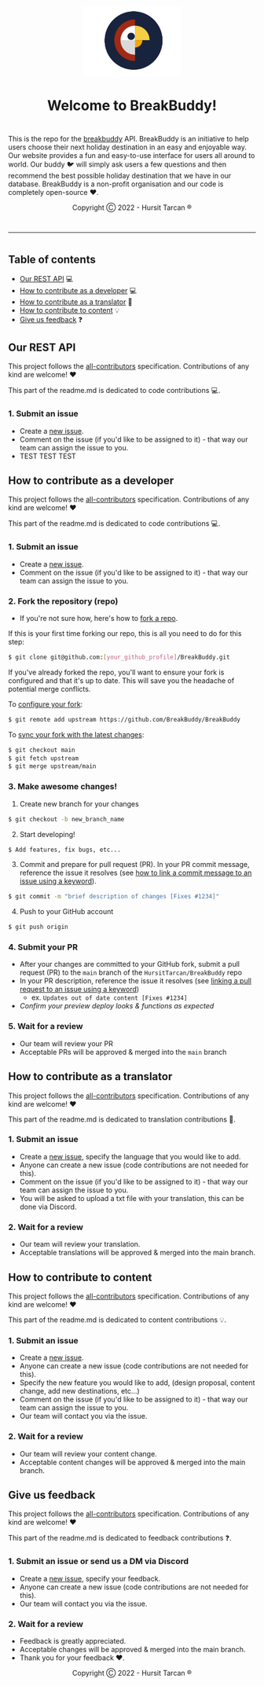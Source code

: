 <div align="center" style="margin-top: 1em; margin-bottom: 3em;">
  <a href="https://ethereum.org"><img alt="BreakBuddy logo" src="./docs/logo.png" alt="ethereum.org" width="200"></a>
  <h1>Welcome to BreakBuddy!</h1>
</div>

This is the repo for the [breakbuddy](https://api.breakbuddy.be) API. BreakBuddy is an initiative to help users choose their next holiday destination in an easy and enjoyable way. Our website provides a fun and easy-to-use interface for users all around to world. Our buddy :bird: will simply ask users a few questions and then recommend the best possible holiday destination that we have in our database. BreakBuddy is a non-profit organisation and our code is completely open-source :heart:.

<div align="center" style="margin-top: 1em; margin-bottom: 3em;">
  Copyright Ⓒ 2022 - Hursit Tarcan ®
</div>

<hr style="margin-top: 3em; margin-bottom: 3em;">

## Table of contents

- [Our REST API](#Our-REST-API) :computer:
- [How to contribute as a developer](#how-to-contribute-as-a-developer) :computer:
- [How to contribute as a translator](#how-to-contribute-as-a-translator) :pencil:
- [How to contribute to content](#how-to-contribute-to-content) :bulb:
- [Give us feedback](#Give-us-feedback) :question:

## Our REST API

This project follows the [all-contributors](https://allcontributors.org/docs/en/overview) specification. Contributions of any kind are welcome! :heart:

This part of the readme.md is dedicated to code contributions 💻.

### 1. Submit an issue

- Create a [new issue](https://github.com/HUrsitTarcan/BreakBuddy/issues/new/choose).
- Comment on the issue (if you'd like to be assigned to it) - that way our team can assign the issue to you.
- TEST TEST TEST 

## How to contribute as a developer

This project follows the [all-contributors](https://allcontributors.org/docs/en/overview) specification. Contributions of any kind are welcome! :heart:

This part of the readme.md is dedicated to code contributions 💻.

### 1. Submit an issue

- Create a [new issue](https://github.com/HUrsitTarcan/BreakBuddy/issues/new/choose).
- Comment on the issue (if you'd like to be assigned to it) - that way our team can assign the issue to you.

### 2. Fork the repository (repo)

- If you're not sure how, here's how to [fork a repo](https://help.github.com/en/articles/fork-a-repo).

If this is your first time forking our repo, this is all you need to do for this step:

```sh
$ git clone git@github.com:[your_github_profile]/BreakBuddy.git
```
If you've already forked the repo, you'll want to ensure your fork is configured and that it's up to date. This will save you the headache of potential merge conflicts.

To [configure your fork](https://docs.github.com/en/github/collaborating-with-issues-and-pull-requests/configuring-a-remote-for-a-fork):

```sh
$ git remote add upstream https://github.com/BreakBuddy/BreakBuddy
```

To [sync your fork with the latest changes](https://docs.github.com/en/github/collaborating-with-issues-and-pull-requests/syncing-a-fork):

```sh
$ git checkout main
$ git fetch upstream
$ git merge upstream/main
```
### 3. Make awesome changes!

1. Create new branch for your changes

```sh
$ git checkout -b new_branch_name
```

2. Start developing!

```sh
$ Add features, fix bugs, etc... 
```

3. Commit and prepare for pull request (PR). In your PR commit message, reference the issue it resolves (see [how to link a commit message to an issue using a keyword](https://docs.github.com/en/free-pro-team@latest/github/managing-your-work-on-github/linking-a-pull-request-to-an-issue#linking-a-pull-request-to-an-issue-using-a-keyword)).

```sh
$ git commit -m "brief description of changes [Fixes #1234]"
```

4. Push to your GitHub account

```sh
$ git push origin
```

### 4. Submit your PR

- After your changes are committed to your GitHub fork, submit a pull request (PR) to the `main` branch of the `HursitTarcan/BreakBuddy` repo
- In your PR description, reference the issue it resolves (see [linking a pull request to an issue using a keyword](https://docs.github.com/en/free-pro-team@latest/github/managing-your-work-on-github/linking-a-pull-request-to-an-issue#linking-a-pull-request-to-an-issue-using-a-keyword))
  - ex. `Updates out of date content [Fixes #1234]`
- _Confirm your preview deploy looks & functions as expected_

### 5. Wait for a review

- Our team will review your PR
- Acceptable PRs will be approved & merged into the `main` branch





## How to contribute as a translator

This project follows the [all-contributors](https://allcontributors.org/docs/en/overview) specification. Contributions of any kind are welcome! :heart:

This part of the readme.md is dedicated to translation contributions :pencil:.

### 1. Submit an issue

- Create a [new issue](https://github.com/HUrsitTarcan/BreakBuddy/issues/new/choose), specify the language that you would like to add.
- Anyone can create a new issue (code contributions are not needed for this). 
- Comment on the issue (if you'd like to be assigned to it) - that way our team can assign the issue to you.
- You will be asked to upload a txt file with your translation, this can be done via Discord. 

### 2. Wait for a review

- Our team will review your translation. 
- Acceptable translations will be approved & merged into the main branch. 




## How to contribute to content

This project follows the [all-contributors](https://allcontributors.org/docs/en/overview) specification. Contributions of any kind are welcome! :heart:

This part of the readme.md is dedicated to content contributions 💡.

### 1. Submit an issue

- Create a [new issue](https://github.com/HUrsitTarcan/BreakBuddy/issues/new/choose).
- Anyone can create a new issue (code contributions are not needed for this). 
- Specify the new feature you would like to add, (design proposal, content change, add new destinations, etc...) 
- Comment on the issue (if you'd like to be assigned to it) - that way our team can assign the issue to you.
- Our team will contact you via the issue. 

### 2. Wait for a review

- Our team will review your content change. 
- Acceptable content changes will be approved & merged into the main branch. 



## Give us feedback

This project follows the [all-contributors](https://allcontributors.org/docs/en/overview) specification. Contributions of any kind are welcome! :heart:

This part of the readme.md is dedicated to feedback contributions ❓.

### 1. Submit an issue or send us a DM via Discord

- Create a [new issue](https://github.com/HUrsitTarcan/BreakBuddy/issues/new/choose), specify your feedback.
- Anyone can create a new issue (code contributions are not needed for this). 
- Our team will contact you via the issue. 

### 2. Wait for a review

- Feedback is greatly appreciated. 
- Acceptable changes will be approved & merged into the main branch. 
- Thank you for your feedback :heart:.

<div align="center" style="margin-top: 1em; margin-bottom: 3em;">
  Copyright Ⓒ 2022 - Hursit Tarcan ®
</div>
